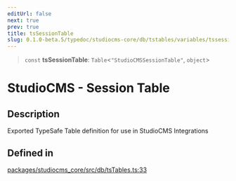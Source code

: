 ```yaml
---
editUrl: false
next: true
prev: true
title: tsSessionTable
slug: 0.1.0-beta.5/typedoc/studiocms-core/db/tstables/variables/tssessiontable
---
```


> `const` **tsSessionTable**: `Table`\<`"StudioCMSSessionTable"`, `object`>

# StudioCMS - Session Table

## Description

Exported TypeSafe Table definition for use in StudioCMS Integrations

## Defined in

[packages/studiocms\_core/src/db/tsTables.ts:33](https://github.com/astrolicious/studiocms/tree/main/packages/studiocms_core/src/db/tsTables.ts#L33)
